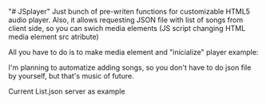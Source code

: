 "# JSplayer" 
Just bunch of pre-writen functions for customizable HTML5 audio player. Also, it allows requesting JSON file with list of songs from client side, so you can swich media elements (JS script changing HTML media element src atribute)

All you have to do is to make media element and "inicialize" player 
 example:
 <html>
  <body>
  <audio id="track" src="" type="audio/mpeg"></audio>
    <script>
      var player = document.getElementById('track');			
		</script>
    </body?
    </html>

I'm planning to automatize adding songs, so you don't have to do json file by yourself, but that's music of future.

Current List.json server as example
